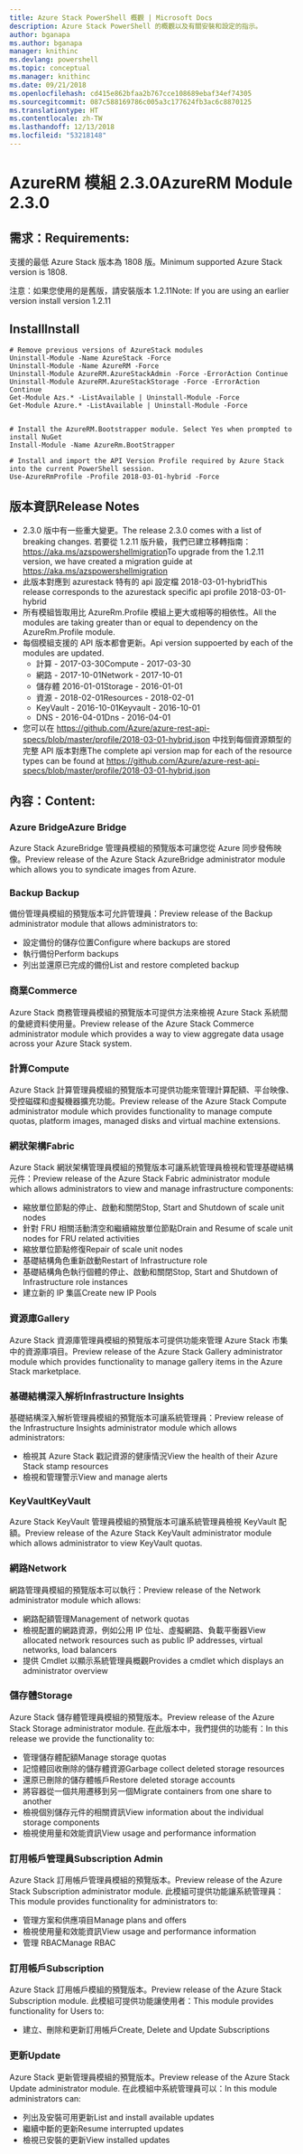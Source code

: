 ```yaml
---
title: Azure Stack PowerShell 概觀 | Microsoft Docs
description: Azure Stack PowerShell 的概觀以及有關安裝和設定的指示。
author: bganapa
ms.author: bganapa
manager: knithinc
ms.devlang: powershell
ms.topic: conceptual
ms.manager: knithinc
ms.date: 09/21/2018
ms.openlocfilehash: cd415e862bfaa2b767cce108689ebaf34ef74305
ms.sourcegitcommit: 087c588169786c005a3c177624fb3ac6c8870125
ms.translationtype: HT
ms.contentlocale: zh-TW
ms.lasthandoff: 12/13/2018
ms.locfileid: "53218148"
---
```

# <a name="azurerm-module-230"></a><span data-ttu-id="0aacf-103">AzureRM 模組 2.3.0</span><span class="sxs-lookup"><span data-stu-id="0aacf-103">AzureRM Module 2.3.0</span></span>

## <a name="requirements"></a><span data-ttu-id="0aacf-104">需求：</span><span class="sxs-lookup"><span data-stu-id="0aacf-104">Requirements:</span></span>
<span data-ttu-id="0aacf-105">支援的最低 Azure Stack 版本為 1808 版。</span><span class="sxs-lookup"><span data-stu-id="0aacf-105">Minimum supported Azure Stack version is 1808.</span></span>

<span data-ttu-id="0aacf-106">注意：如果您使用的是舊版，請安裝版本 1.2.11</span><span class="sxs-lookup"><span data-stu-id="0aacf-106">Note: If you are using an earlier version install version 1.2.11</span></span>


## <a name="install"></a><span data-ttu-id="0aacf-107">Install</span><span class="sxs-lookup"><span data-stu-id="0aacf-107">Install</span></span>
```powershell-interactive
# Remove previous versions of AzureStack modules
Uninstall-Module -Name AzureStack -Force 
Uninstall-Module -Name AzureRM -Force 
Uninstall-Module AzureRM.AzureStackAdmin -Force -ErrorAction Continue
Uninstall-Module AzureRM.AzureStackStorage -Force -ErrorAction Continue
Get-Module Azs.* -ListAvailable | Uninstall-Module -Force
Get-Module Azure.* -ListAvailable | Uninstall-Module -Force


# Install the AzureRM.Bootstrapper module. Select Yes when prompted to install NuGet
Install-Module -Name AzureRm.BootStrapper

# Install and import the API Version Profile required by Azure Stack into the current PowerShell session.
Use-AzureRmProfile -Profile 2018-03-01-hybrid -Force

```

## <a name="release-notes"></a><span data-ttu-id="0aacf-108">版本資訊</span><span class="sxs-lookup"><span data-stu-id="0aacf-108">Release Notes</span></span>
* <span data-ttu-id="0aacf-109">2.3.0 版中有一些重大變更。</span><span class="sxs-lookup"><span data-stu-id="0aacf-109">The release 2.3.0 comes with a list of breaking changes.</span></span> <span data-ttu-id="0aacf-110">若要從 1.2.11 版升級，我們已建立移轉指南： https://aka.ms/azspowershellmigration</span><span class="sxs-lookup"><span data-stu-id="0aacf-110">To upgrade from the 1.2.11 version, we have created a migration guide at https://aka.ms/azspowershellmigration</span></span>
* <span data-ttu-id="0aacf-111">此版本對應到 azurestack 特有的 api 設定檔 2018-03-01-hybrid</span><span class="sxs-lookup"><span data-stu-id="0aacf-111">This release corresponds to the azurestack specific api profile 2018-03-01-hybrid</span></span>
* <span data-ttu-id="0aacf-112">所有模組皆取用比 AzureRm.Profile 模組上更大或相等的相依性。</span><span class="sxs-lookup"><span data-stu-id="0aacf-112">All the modules are taking greater than or equal to dependency on the AzureRm.Profile module.</span></span>
* <span data-ttu-id="0aacf-113">每個模組支援的 API 版本都會更新。</span><span class="sxs-lookup"><span data-stu-id="0aacf-113">Api version suppoerted by  each of the modules are updated.</span></span> 
    * <span data-ttu-id="0aacf-114">計算 - 2017-03-30</span><span class="sxs-lookup"><span data-stu-id="0aacf-114">Compute - 2017-03-30</span></span>
    * <span data-ttu-id="0aacf-115">網路 - 2017-10-01</span><span class="sxs-lookup"><span data-stu-id="0aacf-115">Network - 2017-10-01</span></span>
    * <span data-ttu-id="0aacf-116">儲存體 2016-01-01</span><span class="sxs-lookup"><span data-stu-id="0aacf-116">Storage - 2016-01-01</span></span>
    * <span data-ttu-id="0aacf-117">資源 - 2018-02-01</span><span class="sxs-lookup"><span data-stu-id="0aacf-117">Resources - 2018-02-01</span></span>
    * <span data-ttu-id="0aacf-118">KeyVault - 2016-10-01</span><span class="sxs-lookup"><span data-stu-id="0aacf-118">Keyvault - 2016-10-01</span></span>
    * <span data-ttu-id="0aacf-119">DNS - 2016-04-01</span><span class="sxs-lookup"><span data-stu-id="0aacf-119">Dns - 2016-04-01</span></span>
* <span data-ttu-id="0aacf-120">您可以在 https://github.com/Azure/azure-rest-api-specs/blob/master/profile/2018-03-01-hybrid.json 中找到每個資源類型的完整 API 版本對應</span><span class="sxs-lookup"><span data-stu-id="0aacf-120">The complete api version map for each of the resource types can be found at https://github.com/Azure/azure-rest-api-specs/blob/master/profile/2018-03-01-hybrid.json</span></span>

## <a name="content"></a><span data-ttu-id="0aacf-121">內容：</span><span class="sxs-lookup"><span data-stu-id="0aacf-121">Content:</span></span>
### <a name="azure-bridge"></a><span data-ttu-id="0aacf-122">Azure Bridge</span><span class="sxs-lookup"><span data-stu-id="0aacf-122">Azure Bridge</span></span>
<span data-ttu-id="0aacf-123">Azure Stack AzureBridge 管理員模組的預覽版本可讓您從 Azure 同步發佈映像。</span><span class="sxs-lookup"><span data-stu-id="0aacf-123">Preview release of the Azure Stack AzureBridge administrator module which allows you to syndicate images from Azure.</span></span>

### <a name="backup"></a><span data-ttu-id="0aacf-124">Backup </span><span class="sxs-lookup"><span data-stu-id="0aacf-124">Backup</span></span>
<span data-ttu-id="0aacf-125">備份管理員模組的預覽版本可允許管理員：</span><span class="sxs-lookup"><span data-stu-id="0aacf-125">Preview release of the Backup administrator module that allows administrators to:</span></span>
- <span data-ttu-id="0aacf-126">設定備份的儲存位置</span><span class="sxs-lookup"><span data-stu-id="0aacf-126">Configure where backups are stored</span></span>
- <span data-ttu-id="0aacf-127">執行備份</span><span class="sxs-lookup"><span data-stu-id="0aacf-127">Perform backups</span></span>
- <span data-ttu-id="0aacf-128">列出並還原已完成的備份</span><span class="sxs-lookup"><span data-stu-id="0aacf-128">List and restore completed backup</span></span>

### <a name="commerce"></a><span data-ttu-id="0aacf-129">商業</span><span class="sxs-lookup"><span data-stu-id="0aacf-129">Commerce</span></span>
<span data-ttu-id="0aacf-130">Azure Stack 商務管理員模組的預覽版本可提供方法來檢視 Azure Stack 系統間的彙總資料使用量。</span><span class="sxs-lookup"><span data-stu-id="0aacf-130">Preview release of the Azure Stack Commerce administrator module which provides a way to view aggregate data usage across your Azure Stack system.</span></span>

### <a name="compute"></a><span data-ttu-id="0aacf-131">計算</span><span class="sxs-lookup"><span data-stu-id="0aacf-131">Compute</span></span>
<span data-ttu-id="0aacf-132">Azure Stack 計算管理員模組的預覽版本可提供功能來管理計算配額、平台映像、受控磁碟和虛擬機器擴充功能。</span><span class="sxs-lookup"><span data-stu-id="0aacf-132">Preview release of the Azure Stack Compute administrator module which provides functionality to manage compute quotas, platform images, managed disks and virtual machine extensions.</span></span>

### <a name="fabric"></a><span data-ttu-id="0aacf-133">網狀架構</span><span class="sxs-lookup"><span data-stu-id="0aacf-133">Fabric</span></span>
<span data-ttu-id="0aacf-134">Azure Stack 網狀架構管理員模組的預覽版本可讓系統管理員檢視和管理基礎結構元件：</span><span class="sxs-lookup"><span data-stu-id="0aacf-134">Preview release of the Azure Stack Fabric administrator module which allows administrators to view and manage infrastructure components:</span></span>
- <span data-ttu-id="0aacf-135">縮放單位節點的停止、啟動和關閉</span><span class="sxs-lookup"><span data-stu-id="0aacf-135">Stop, Start and Shutdown of scale unit nodes</span></span>
- <span data-ttu-id="0aacf-136">針對 FRU 相關活動清空和繼續縮放單位節點</span><span class="sxs-lookup"><span data-stu-id="0aacf-136">Drain and Resume of scale unit nodes for FRU related activities</span></span>
- <span data-ttu-id="0aacf-137">縮放單位節點修復</span><span class="sxs-lookup"><span data-stu-id="0aacf-137">Repair of scale unit nodes</span></span>
- <span data-ttu-id="0aacf-138">基礎結構角色重新啟動</span><span class="sxs-lookup"><span data-stu-id="0aacf-138">Restart of Infrastructure role</span></span>
- <span data-ttu-id="0aacf-139">基礎結構角色執行個體的停止、啟動和關閉</span><span class="sxs-lookup"><span data-stu-id="0aacf-139">Stop, Start and Shutdown of Infrastructure role instances</span></span>
- <span data-ttu-id="0aacf-140">建立新的 IP 集區</span><span class="sxs-lookup"><span data-stu-id="0aacf-140">Create new IP Pools</span></span>


### <a name="gallery"></a><span data-ttu-id="0aacf-141">資源庫</span><span class="sxs-lookup"><span data-stu-id="0aacf-141">Gallery</span></span>
<span data-ttu-id="0aacf-142">Azure Stack 資源庫管理員模組的預覽版本可提供功能來管理 Azure Stack 市集中的資源庫項目。</span><span class="sxs-lookup"><span data-stu-id="0aacf-142">Preview release of the Azure Stack Gallery administrator module which provides functionality to manage gallery items in the Azure Stack marketplace.</span></span>

### <a name="infrastructure-insights"></a><span data-ttu-id="0aacf-143">基礎結構深入解析</span><span class="sxs-lookup"><span data-stu-id="0aacf-143">Infrastructure Insights</span></span>
<span data-ttu-id="0aacf-144">基礎結構深入解析管理員模組的預覽版本可讓系統管理員：</span><span class="sxs-lookup"><span data-stu-id="0aacf-144">Preview release of the Infrastructure Insights administrator module which allows administrators:</span></span>
- <span data-ttu-id="0aacf-145">檢視其 Azure Stack 戳記資源的健康情況</span><span class="sxs-lookup"><span data-stu-id="0aacf-145">View the health of their Azure Stack stamp resources</span></span>
- <span data-ttu-id="0aacf-146">檢視和管理警示</span><span class="sxs-lookup"><span data-stu-id="0aacf-146">View and manage alerts</span></span>

### <a name="keyvault"></a><span data-ttu-id="0aacf-147">KeyVault</span><span class="sxs-lookup"><span data-stu-id="0aacf-147">KeyVault</span></span>
<span data-ttu-id="0aacf-148">Azure Stack KeyVault 管理員模組的預覽版本可讓系統管理員檢視 KeyVault 配額。</span><span class="sxs-lookup"><span data-stu-id="0aacf-148">Preview release of the Azure Stack KeyVault administrator module which allows administrator to view KeyVault quotas.</span></span>

### <a name="network"></a><span data-ttu-id="0aacf-149">網路</span><span class="sxs-lookup"><span data-stu-id="0aacf-149">Network</span></span>
<span data-ttu-id="0aacf-150">網路管理員模組的預覽版本可以執行：</span><span class="sxs-lookup"><span data-stu-id="0aacf-150">Preview release of the Network administrator module which allows:</span></span>
- <span data-ttu-id="0aacf-151">網路配額管理</span><span class="sxs-lookup"><span data-stu-id="0aacf-151">Management of network quotas</span></span>
- <span data-ttu-id="0aacf-152">檢視配置的網路資源，例如公用 IP 位址、虛擬網路、負載平衡器</span><span class="sxs-lookup"><span data-stu-id="0aacf-152">View allocated network resources such as public IP addresses, virtual networks, load balancers</span></span>
- <span data-ttu-id="0aacf-153">提供 Cmdlet 以顯示系統管理員概觀</span><span class="sxs-lookup"><span data-stu-id="0aacf-153">Provides a cmdlet which displays an administrator overview</span></span>

### <a name="storage"></a><span data-ttu-id="0aacf-154">儲存體</span><span class="sxs-lookup"><span data-stu-id="0aacf-154">Storage</span></span>
<span data-ttu-id="0aacf-155">Azure Stack 儲存體管理員模組的預覽版本。</span><span class="sxs-lookup"><span data-stu-id="0aacf-155">Preview release of the Azure Stack Storage administrator module.</span></span>  <span data-ttu-id="0aacf-156">在此版本中，我們提供的功能有：</span><span class="sxs-lookup"><span data-stu-id="0aacf-156">In this release we provide the functionality to:</span></span>
- <span data-ttu-id="0aacf-157">管理儲存體配額</span><span class="sxs-lookup"><span data-stu-id="0aacf-157">Manage storage quotas</span></span>
- <span data-ttu-id="0aacf-158">記憶體回收刪除的儲存體資源</span><span class="sxs-lookup"><span data-stu-id="0aacf-158">Garbage collect deleted storage resources</span></span>
- <span data-ttu-id="0aacf-159">還原已刪除的儲存體帳戶</span><span class="sxs-lookup"><span data-stu-id="0aacf-159">Restore deleted storage accounts</span></span>
- <span data-ttu-id="0aacf-160">將容器從一個共用遷移到另一個</span><span class="sxs-lookup"><span data-stu-id="0aacf-160">Migrate containers from one share to another</span></span>
- <span data-ttu-id="0aacf-161">檢視個別儲存元件的相關資訊</span><span class="sxs-lookup"><span data-stu-id="0aacf-161">View information about the individual storage components</span></span>
- <span data-ttu-id="0aacf-162">檢視使用量和效能資訊</span><span class="sxs-lookup"><span data-stu-id="0aacf-162">View usage and performance information</span></span>

### <a name="subscription-admin"></a><span data-ttu-id="0aacf-163">訂用帳戶管理員</span><span class="sxs-lookup"><span data-stu-id="0aacf-163">Subscription Admin</span></span>
<span data-ttu-id="0aacf-164">Azure Stack 訂用帳戶管理員模組的預覽版本。</span><span class="sxs-lookup"><span data-stu-id="0aacf-164">Preview release of the Azure Stack Subscription administrator module.</span></span>  <span data-ttu-id="0aacf-165">此模組可提供功能讓系統管理員：</span><span class="sxs-lookup"><span data-stu-id="0aacf-165">This module provides functionality for administrators to:</span></span>
- <span data-ttu-id="0aacf-166">管理方案和供應項目</span><span class="sxs-lookup"><span data-stu-id="0aacf-166">Manage plans and offers</span></span>
- <span data-ttu-id="0aacf-167">檢視使用量和效能資訊</span><span class="sxs-lookup"><span data-stu-id="0aacf-167">View usage and performance information</span></span>
- <span data-ttu-id="0aacf-168">管理 RBAC</span><span class="sxs-lookup"><span data-stu-id="0aacf-168">Manage RBAC</span></span>

### <a name="subscription"></a><span data-ttu-id="0aacf-169">訂用帳戶</span><span class="sxs-lookup"><span data-stu-id="0aacf-169">Subscription</span></span>
<span data-ttu-id="0aacf-170">Azure Stack 訂用帳戶模組的預覽版本。</span><span class="sxs-lookup"><span data-stu-id="0aacf-170">Preview release of the Azure Stack Subscription module.</span></span>  <span data-ttu-id="0aacf-171">此模組可提供功能讓使用者：</span><span class="sxs-lookup"><span data-stu-id="0aacf-171">This module provides functionality for Users to:</span></span>
- <span data-ttu-id="0aacf-172">建立、刪除和更新訂用帳戶</span><span class="sxs-lookup"><span data-stu-id="0aacf-172">Create, Delete and Update Subscriptions</span></span>

### <a name="update"></a><span data-ttu-id="0aacf-173">更新</span><span class="sxs-lookup"><span data-stu-id="0aacf-173">Update</span></span>
<span data-ttu-id="0aacf-174">Azure Stack 更新管理員模組的預覽版本。</span><span class="sxs-lookup"><span data-stu-id="0aacf-174">Preview release of the Azure Stack Update administrator module.</span></span>  <span data-ttu-id="0aacf-175">在此模組中系統管理員可以：</span><span class="sxs-lookup"><span data-stu-id="0aacf-175">In this module administrators can:</span></span>
- <span data-ttu-id="0aacf-176">列出及安裝可用更新</span><span class="sxs-lookup"><span data-stu-id="0aacf-176">List and install available updates</span></span>
- <span data-ttu-id="0aacf-177">繼續中斷的更新</span><span class="sxs-lookup"><span data-stu-id="0aacf-177">Resume interrupted updates</span></span>
- <span data-ttu-id="0aacf-178">檢視已安裝的更新</span><span class="sxs-lookup"><span data-stu-id="0aacf-178">View installed updates</span></span>
